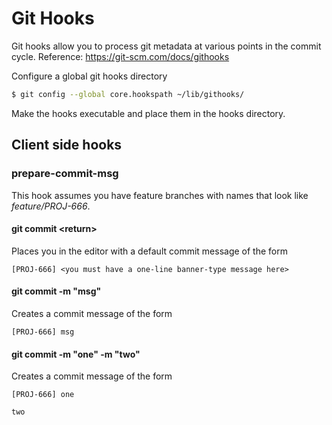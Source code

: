 # Git Hooks

Git hooks allow you to process git metadata at various points in the commit cycle.  Reference:  https://git-scm.com/docs/githooks

Configure a global git hooks directory

```bash
$ git config --global core.hookspath ~/lib/githooks/
```

Make the hooks executable and place them in the hooks directory.

## Client side hooks

### prepare-commit-msg

This hook assumes you have feature branches with names that look like *feature/PROJ-666*.

#### git commit \<return\>

Places you in the editor with a default commit message of the form

```
[PROJ-666] <you must have a one-line banner-type message here>
```

#### git commit -m "msg"

Creates a commit message of the form

```
[PROJ-666] msg
```

#### git commit -m "one" -m "two"

Creates a commit message of the form

```
[PROJ-666] one

two
```


